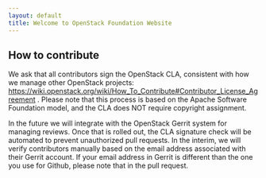 ```yaml
---
layout: default
title: Welcome to OpenStack Foundation Website
---
```


## How to contribute

We ask that all contributors sign the OpenStack CLA, consistent with how we manage other OpenStack projects: https://wiki.openstack.org/wiki/How_To_Contribute#Contributor_License_Agreement . Please note that this process is based on the Apache Software Foundation model, and the CLA does NOT require copyright assignment.

In the future we will integrate with the OpenStack Gerrit system for managing reviews. Once that is rolled out, the CLA signature check will be automated to prevent unauthorized pull requests. In the interim, we will verify contributors manually based on the email address associated with their Gerrit account. If your email address in Gerrit is different than the one you use for Github, please note that in the pull request.